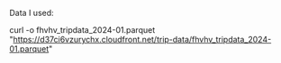Data I used:

curl -o fhvhv_tripdata_2024-01.parquet "https://d37ci6vzurychx.cloudfront.net/trip-data/fhvhv_tripdata_2024-01.parquet"
